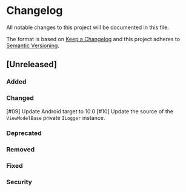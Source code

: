# Changelog
All notable changes to this project will be documented in this file.

The format is based on [Keep a Changelog](http://keepachangelog.com/en/1.0.0/)
and this project adheres to [Semantic Versioning](http://semver.org/spec/v2.0.0.html).

## [Unreleased]

### Added

### Changed

[#09] Update Android target to 10.0
[#10] Update the source of the `ViewModelBase` private `ILogger` instance.

### Deprecated

### Removed

### Fixed

### Security
